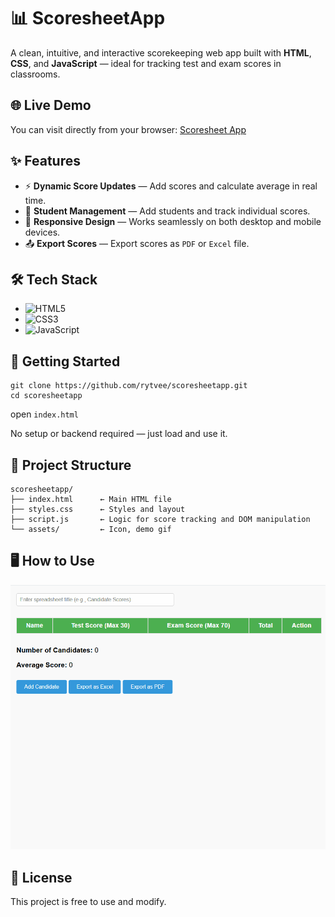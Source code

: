 # 📊 ScoresheetApp
A clean, intuitive, and interactive scorekeeping web app built with **HTML**, **CSS**, and **JavaScript** — ideal for tracking test and exam scores in classrooms.

## 🌐 Live Demo
You can visit directly from your browser:
[Scoresheet App](https://rytvee.github.io/scoresheetapp/)

## ✨ Features
- ⚡ **Dynamic Score Updates** — Add scores and calculate average in real time.
- 👥 **Student Management** — Add students and track individual scores.
- 📱 **Responsive Design** — Works seamlessly on both desktop and mobile devices.
- 📤 **Export Scores** — Export scores as `PDF` or `Excel` file.

## 🛠️ Tech Stack
- ![HTML5](https://img.shields.io/badge/HTML5-E34F26?logo=html5&logoColor=white)
- ![CSS3](https://img.shields.io/badge/CSS3-1572B6?logo=css3&logoColor=white)
- ![JavaScript](https://img.shields.io/badge/JavaScript-F7DF1E?logo=javascript&logoColor=black)

## 🚀 Getting Started

```
git clone https://github.com/rytvee/scoresheetapp.git
cd scoresheetapp
```
open `index.html`

No setup or backend required — just load and use it.

## 📂 Project Structure
```text
scoresheetapp/
├── index.html      ← Main HTML file
├── styles.css      ← Styles and layout
├── script.js       ← Logic for score tracking and DOM manipulation
└── assets/         ← Icon, demo gif
```

## 🖥️ How to Use

![App Demo](images/demo.gif) 

## 📜 License
This project is free to use and modify.

